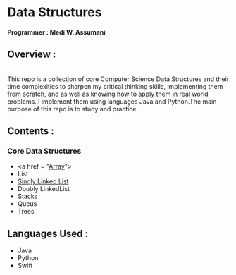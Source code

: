 # Data Structures </br>

#### Programmer : Medi W. Assumani
## Overview : 
</br>
This repo is a collection of core Computer Science Data Structures and their time complexities to sharpen my critical thinking skills, implementing them from scratch, and  as well as knowing how to apply them in real world problems. I implement them using languages Java and Python.The main purpose of this repo is to study and practice.

## Contents : </br>

### Core Data Structures

* <a href = "<a href = "https://github.com/MediBoss/DataSructures/tree/master/Java/LinkedList">Array</a>"> 
* List
* <a href = "https://github.com/MediBoss/DataSructures/tree/master/Java/LinkedList"> Singly Linked List</a>
* Doubly LinkedList
* Stacks
* Queus
* Trees

## Languages Used : 

* Java
* Python
* Swift



